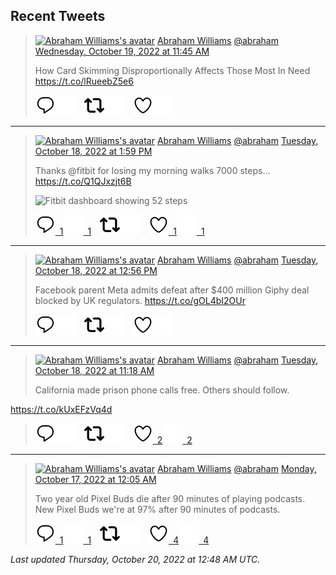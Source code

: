 ## Recent Tweets

> [![Abraham Williams's avatar](https://pbs.twimg.com/profile_images/897079141719195648/_mvh-QJH_mini.jpg)](https://twitter.com/abraham) [Abraham Williams](https://twitter.com/abraham) [@abraham](https://twitter.com/abraham) [Wednesday, October 19, 2022 at 11:45 AM](https://twitter.com/abraham/status/1582699385502060544)
>
> How Card Skimming Disproportionally Affects Those Most In Need https://t.co/lRueebZ5e6
>
> [![Reply](./images/reply_light.svg#gh-light-mode-only "Reply")](https://twitter.com/intent/tweet?in_reply_to=1582699385502060544#gh-light-mode-only)[![Reply](./images/reply.svg#gh-dark-mode-only "Reply")](https://twitter.com/intent/tweet?in_reply_to=1582699385502060544#gh-dark-mode-only)&emsp;[![Retweet](./images/retweet_light.svg#gh-light-mode-only "Retweet")](https://twitter.com/intent/retweet?tweet_id=1582699385502060544#gh-light-mode-only)[![Retweet](./images/retweet.svg#gh-dark-mode-only "Retweet")](https://twitter.com/intent/retweet?tweet_id=1582699385502060544#gh-dark-mode-only)&emsp;[![Like](./images/like_light.svg#gh-light-mode-only "Like")](https://twitter.com/intent/favorite?tweet_id=1582699385502060544#gh-light-mode-only)[![Like](./images/like.svg#gh-dark-mode-only "Like")](https://twitter.com/intent/favorite?tweet_id=1582699385502060544#gh-dark-mode-only)


---

> [![Abraham Williams's avatar](https://pbs.twimg.com/profile_images/897079141719195648/_mvh-QJH_mini.jpg)](https://twitter.com/abraham) [Abraham Williams](https://twitter.com/abraham) [@abraham](https://twitter.com/abraham) [Tuesday, October 18, 2022 at 1:59 PM](https://twitter.com/abraham/status/1582370808319524865)
>
> Thanks @fitbit for losing my morning walks 7000 steps... https://t.co/Q1QJxzjt6B
>
> ![Fitbit dashboard showing 52 steps](https://pbs.twimg.com/media/FfW1lBVWAAIaqgl.jpg)
>
> [![Reply](./images/reply_light.svg#gh-light-mode-only "Reply")&ensp;1](https://twitter.com/intent/tweet?in_reply_to=1582370808319524865#gh-light-mode-only)[![Reply](./images/reply.svg#gh-dark-mode-only "Reply")&ensp;1](https://twitter.com/intent/tweet?in_reply_to=1582370808319524865#gh-dark-mode-only)&emsp;[![Retweet](./images/retweet_light.svg#gh-light-mode-only "Retweet")](https://twitter.com/intent/retweet?tweet_id=1582370808319524865#gh-light-mode-only)[![Retweet](./images/retweet.svg#gh-dark-mode-only "Retweet")](https://twitter.com/intent/retweet?tweet_id=1582370808319524865#gh-dark-mode-only)&emsp;[![Like](./images/like_light.svg#gh-light-mode-only "Like")&ensp;1](https://twitter.com/intent/favorite?tweet_id=1582370808319524865#gh-light-mode-only)[![Like](./images/like.svg#gh-dark-mode-only "Like")&ensp;1](https://twitter.com/intent/favorite?tweet_id=1582370808319524865#gh-dark-mode-only)


---

> [![Abraham Williams's avatar](https://pbs.twimg.com/profile_images/897079141719195648/_mvh-QJH_mini.jpg)](https://twitter.com/abraham) [Abraham Williams](https://twitter.com/abraham) [@abraham](https://twitter.com/abraham) [Tuesday, October 18, 2022 at 12:56 PM](https://twitter.com/abraham/status/1582355031608594433)
>
> Facebook parent Meta admits defeat after $400 million Giphy deal blocked by UK regulators.
https://t.co/gOL4bI2OUr
>
> [![Reply](./images/reply_light.svg#gh-light-mode-only "Reply")](https://twitter.com/intent/tweet?in_reply_to=1582355031608594433#gh-light-mode-only)[![Reply](./images/reply.svg#gh-dark-mode-only "Reply")](https://twitter.com/intent/tweet?in_reply_to=1582355031608594433#gh-dark-mode-only)&emsp;[![Retweet](./images/retweet_light.svg#gh-light-mode-only "Retweet")](https://twitter.com/intent/retweet?tweet_id=1582355031608594433#gh-light-mode-only)[![Retweet](./images/retweet.svg#gh-dark-mode-only "Retweet")](https://twitter.com/intent/retweet?tweet_id=1582355031608594433#gh-dark-mode-only)&emsp;[![Like](./images/like_light.svg#gh-light-mode-only "Like")](https://twitter.com/intent/favorite?tweet_id=1582355031608594433#gh-light-mode-only)[![Like](./images/like.svg#gh-dark-mode-only "Like")](https://twitter.com/intent/favorite?tweet_id=1582355031608594433#gh-dark-mode-only)


---

> [![Abraham Williams's avatar](https://pbs.twimg.com/profile_images/897079141719195648/_mvh-QJH_mini.jpg)](https://twitter.com/abraham) [Abraham Williams](https://twitter.com/abraham) [@abraham](https://twitter.com/abraham) [Tuesday, October 18, 2022 at 11:18 AM](https://twitter.com/abraham/status/1582330178411241472)
>
> California made prison phone calls free. Others should follow. 

https://t.co/kUxEFzVq4d
>
> [![Reply](./images/reply_light.svg#gh-light-mode-only "Reply")](https://twitter.com/intent/tweet?in_reply_to=1582330178411241472#gh-light-mode-only)[![Reply](./images/reply.svg#gh-dark-mode-only "Reply")](https://twitter.com/intent/tweet?in_reply_to=1582330178411241472#gh-dark-mode-only)&emsp;[![Retweet](./images/retweet_light.svg#gh-light-mode-only "Retweet")](https://twitter.com/intent/retweet?tweet_id=1582330178411241472#gh-light-mode-only)[![Retweet](./images/retweet.svg#gh-dark-mode-only "Retweet")](https://twitter.com/intent/retweet?tweet_id=1582330178411241472#gh-dark-mode-only)&emsp;[![Like](./images/like_light.svg#gh-light-mode-only "Like")&ensp;2](https://twitter.com/intent/favorite?tweet_id=1582330178411241472#gh-light-mode-only)[![Like](./images/like.svg#gh-dark-mode-only "Like")&ensp;2](https://twitter.com/intent/favorite?tweet_id=1582330178411241472#gh-dark-mode-only)


---

> [![Abraham Williams's avatar](https://pbs.twimg.com/profile_images/897079141719195648/_mvh-QJH_mini.jpg)](https://twitter.com/abraham) [Abraham Williams](https://twitter.com/abraham) [@abraham](https://twitter.com/abraham) [Monday, October 17, 2022 at 12:05 AM](https://twitter.com/abraham/status/1581798469165289472)
>
> Two year old Pixel Buds die after 90 minutes of playing podcasts. New Pixel Buds we're at 97% after 90 minutes of podcasts.
>
> [![Reply](./images/reply_light.svg#gh-light-mode-only "Reply")&ensp;1](https://twitter.com/intent/tweet?in_reply_to=1581798469165289472#gh-light-mode-only)[![Reply](./images/reply.svg#gh-dark-mode-only "Reply")&ensp;1](https://twitter.com/intent/tweet?in_reply_to=1581798469165289472#gh-dark-mode-only)&emsp;[![Retweet](./images/retweet_light.svg#gh-light-mode-only "Retweet")](https://twitter.com/intent/retweet?tweet_id=1581798469165289472#gh-light-mode-only)[![Retweet](./images/retweet.svg#gh-dark-mode-only "Retweet")](https://twitter.com/intent/retweet?tweet_id=1581798469165289472#gh-dark-mode-only)&emsp;[![Like](./images/like_light.svg#gh-light-mode-only "Like")&ensp;4](https://twitter.com/intent/favorite?tweet_id=1581798469165289472#gh-light-mode-only)[![Like](./images/like.svg#gh-dark-mode-only "Like")&ensp;4](https://twitter.com/intent/favorite?tweet_id=1581798469165289472#gh-dark-mode-only)


_Last updated Thursday, October 20, 2022 at 12:48 AM UTC._
